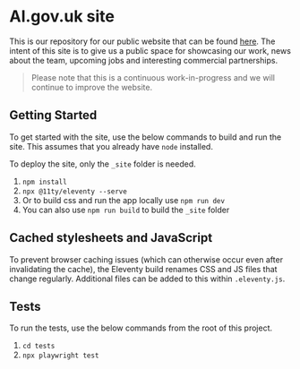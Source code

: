 # AI.gov.uk site

This is our repository for our public website that can be found [here](https://ai.gov.uk/). The intent of this site is to give us a public space for showcasing our work, news about the team, upcoming jobs and interesting commercial partnerships.

> Please note that this is a continuous work-in-progress and we will continue to improve the website.

## Getting Started

To get started with the site, use the below commands to build and run the site. This assumes that you already have `node` installed.

To deploy the site, only the `_site` folder is needed.

1. `npm install`
2. `npx @11ty/eleventy --serve`
3. Or to build css and run the app locally use `npm run dev`
4. You can also use `npm run build` to build the `_site` folder

## Cached stylesheets and JavaScript

To prevent browser caching issues (which can otherwise occur even after invalidating the cache), the Eleventy build renames CSS and JS files that change regularly. Additional files can be added to this within `.eleventy.js`.

## Tests

To run the tests, use the below commands from the root of this project.

1. `cd tests`
2. `npx playwright test`
